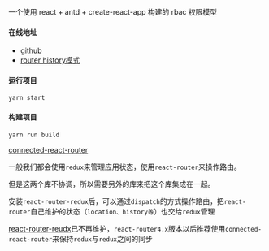 一个使用 react + antd + create-react-app 构建的 rbac 权限模型

#### 在线地址

- [github](https://qyhever.top/e-admin-react)
- [router history模式](https://qyhever.com/e-admin-react)



#### 运行项目

```shell
yarn start
```



#### 构建项目

```shell
yarn run build
```



[connected-react-router](https://github.com/supasate/connected-react-router)

一般我们都会使用`redux`来管理应用状态，使用`react-router`来操作路由。

但是这两个库不协调，所以需要另外的库来把这个库集成在一起。

安装`react-router-redux`后，可以通过`dispatch`的方式操作路由，把`react-router`自己维护的状态（`location、history等`）也交给`redux`管理

[react-router-reudx](https://github.com/reactjs/react-router-redux)已不再维护，`react-router4.x`版本以后推荐使用`connected-react-router`来保持`redux`与`redux`之间的同步